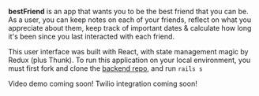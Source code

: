 **bestFriend** is an app that wants you to be the best friend that you can be. As a user, you can keep notes on each of your friends, reflect on what you appreciate about them, keep track of important dates & calculate how long it's been since you last interacted with each friend. 

This user interface was built with React, with state management magic by Redux (plus Thunk). To run this application on your local environment, you must first fork and clone the [backend repo](http://github.com/harumhelmy/best-friend-backend), and run ```rails s```

Video demo coming soon! Twilio integration coming soon!
